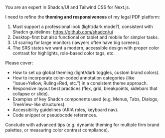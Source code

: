You are an expert in Shadcn/UI and Tailwind CSS for Next.js.

I need to refine the **theming and responsiveness** of my legal PDF platform:
1. Must support a professional look (light/dark mode?), consistent with Shadcn guidelines: https://github.com/shadcn/ui
2. Desktop-first but also functional on tablet and mobile for simpler tasks.
3. UI scaling for large monitors (lawyers often have big screens).
4. The SRS states we want a modern, accessible design with proper color contrast for highlights, role-based color tags, etc.

Please cover:
- How to set up global theming (light/dark toggles, custom brand colors).
- How to incorporate color-coded annotation categories (like “Issue=Yellow, Ruling=Red, etc.”) in a consistent theme approach.
- Responsive layout best practices (flex, grid, breakpoints, sidebars that collapse or slide).
- Examples of key Shadcn components used (e.g. Menus, Tabs, Dialogs, TreeView-like structures).
- Accessibility guidelines (ARIA roles, keyboard nav).
- Code snippet or pseudocode references.

Conclude with advanced tips (e.g. dynamic theming for multiple firm brand palettes, or measuring color contrast compliance).
